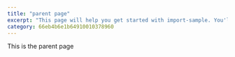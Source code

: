 ```yaml
---
title: "parent page"
excerpt: "This page will help you get started with import-sample. You'll be up and running in a jiffy!"
category: 66eb4b6e1b64910010378960
---
```

This is the parent page